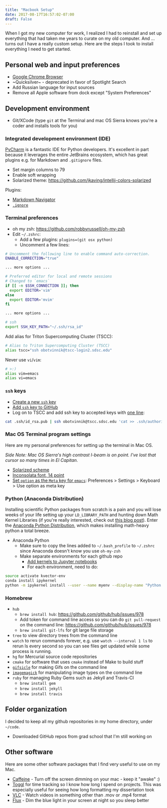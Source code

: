 ```yaml
---
title: "Macbook Setup"
date: 2017-08-17T16:57:02-07:00
draft: False
---
```


When I got my new computer for work, I realized I had to reinstall and set up
everything that had taken me years to curate on my old computer. And ... turns
out I have a really custom setup. Here are the steps I took to install
everything I need to get started.

## Personal web and input preferences

- [Google Chrome Browser](https://www.google.com/chrome/browser/desktop/index.html)
- ~Quicksilver~ - deprecated in favor of Spotlight Search
- Add Russian language for input sources
- Remove all Apple software from dock except "System Preferences"

## Development environment

- Git/XCode (type `git` at the Terminal and mac OS Sierra knows you're a coder
  and installs tools for you)

### Integrated development environment (IDE)

[PyCharm](https://www.jetbrains.com/pycharm/) is a fantastic IDE for Python
developers. It's excellent in part because it leverages the entire JetBrains
ecosystem, which has great plugins e.g. for Markdown and `.gitignore` files.

- Set margin columns to 79
- Enable soft wrapping
- Solarized theme: https://github.com/jkaving/intellij-colors-solarized

Plugins:
- [Markdown Navigator](https://vladsch.com/product/markdown-navigator)
- [`.ignore`](https://plugins.jetbrains.com/plugin/7495--ignore)


### Terminal preferences

- oh my zsh: https://github.com/robbyrussell/oh-my-zsh
- Edit `~/.zshrc`:
  - Add a few plugins: `plugins=(git osx python)`
  - Uncomment a few lines:
```zsh
# Uncomment the following line to enable command auto-correction.
ENABLE_CORRECTION="true"

... more options ...

# Preferred editor for local and remote sessions
# Changed to `emacs`
if [[ -n $SSH_CONNECTION ]]; then
  export EDITOR='vim'
else
  export EDITOR='mvim'
fi

... more options ...

# ssh
export SSH_KEY_PATH="~/.ssh/rsa_id" 
```

Add alias for Triton Supercomputing Cluster (TSCC):

```zsh
# Alias to Triton Supercomputing Cluster (TSCC)
alias tscc="ssh obotvinnik@tscc-login2.sdsc.edu"
```

Never use `vi`/`vim`:

```zsh
# >:)
alias vim=emacs
alias vi=emacs
```

### `ssh` keys

- [Create a new `ssh` key](https://help.github.com/articles/generating-a-new-ssh-key-and-adding-it-to-the-ssh-agent/)
- [Add `ssh` key to GitHub](https://help.github.com/articles/adding-a-new-ssh-key-to-your-github-account/)
- Log on to TSCC and add ssh key to accepted keys with
[one line](http://www.linuxproblem.org/art_9.html):

```bash
cat .ssh/id_rsa.pub | ssh obotvinnik@tscc.sdsc.edu 'cat >> .ssh/authorized_keys'
```

### Mac OS Terminal program settings
Here are my personal preferences for setting up the terminal in Mac OS.

*Side
Note: Mac OS Sierra's high contrast I-beam is on point. I've lost that cursor
so many times in El Capitan.*

- [Solarized scheme](https://github.com/tomislav/osx-terminal.app-colors-solarized)
- [Inconsolata font, 14 point](https://fonts.google.com/specimen/Inconsolata)
- [Set `option` as the `Meta` key for `emacs`](https://www.emacswiki.org/emacs/EmacsForMacOS#toc21): Preferences > Settings > Keyboard > Use option as meta key

### Python (Anaconda Distribution)

Installing scientific Python packages from scratch is a pain and you will lose
weeks of your life setting up your `LD_LIBRARY_PATH` and hunting down Math
Kernel Libraries (if you're really interested, check out
[this blog post](http://alexsavio.github.io/numpy_scipy_mkl.html)). Enter the
[Anaconda Python Distribution](https://www.continuum.io/downloads), which makes
installing math-heavy python a total breeze.

- Anaconda Python
  - Make sure to copy the lines added to `~/.bash_profile` to `~/.zshrc` since Anaconda doesn't know you use `oh-my-zsh`
  - Make separate environments for each github repo
    - [Add kernels to Jupyter notebooks](https://ipython.readthedocs.io/en/latest/install/kernel_install.html)
    - For each environment, need to do:
```bash
source activate kvector-env
conda install ipykernel
python -m ipykernel install --user --name myenv --display-name "Python 3.6 (kvector-env)"
```
### Homebrew


  - `hub`
    - `brew install hub`: https://github.com/github/hub/issues/978
    - Add token for command line access so you can do `git pull-request` on the
      command line: https://github.com/github/hub/issues/978
    - `brew install git-lfs` for git large file storage
  - `tree` to view directory trees from the command line
  - `watch` to rerun commands forever, e.g. use `watch --interval 1 ls` to
    rerun ls every second so you can see files get updated while some process
    is running.
  - `hg` for Mercurial source code repositories
  - `cmake` for software that uses `cmake` instead of Make to build stuff
  - [`gifsicle`](https://www.lcdf.org/gifsicle/) for making Gifs on the command line
  - [`imagemagick`](https://www.imagemagick.org/script/index.php) for
    manipulating image types on the command line
  - `ruby` for managing Ruby Gems such as Jekyll and Travis-CI
    - `brew install gem`
    - `brew install jekyll`
    - `brew install travis`

## Folder organization

I decided to keep all my github repositories in my home directory, under `~/code`.

- Downloaded GitHub repos from grad school that I'm still working on

## Other software
Here are some other software packages that I find very useful to use on my Mac.

- [Caffeine](http://lightheadsw.com/caffeine/) - Turn off the screen dimming on
  your mac - keep it "awake" :)
- [Toggl](https://www.toggl.com) for time tracking so I know how long I spend on projects. This was especially useful for seeing how long formatting my dissertation took
- [VLC](http://www.videolan.org/vlc/index.html) - Watch videos in something
  other than .mov or .mp4 format
- [Flux](https://justgetflux.com/) - Dim the blue light in your screen at night
  so you sleep better